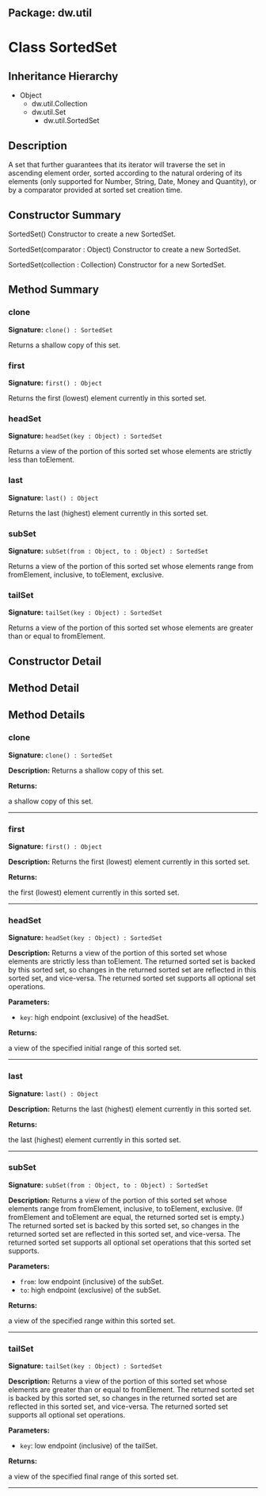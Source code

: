 ## Package: dw.util

# Class SortedSet

## Inheritance Hierarchy

- Object
  - dw.util.Collection
  - dw.util.Set
    - dw.util.SortedSet

## Description

A set that further guarantees that its iterator will traverse the set in ascending element order, sorted according to the natural ordering of its elements (only supported for Number, String, Date, Money and Quantity), or by a comparator provided at sorted set creation time.

## Constructor Summary

SortedSet() Constructor to create a new SortedSet.

SortedSet(comparator : Object) Constructor to create a new SortedSet.

SortedSet(collection : Collection) Constructor for a new SortedSet.

## Method Summary

### clone

**Signature:** `clone() : SortedSet`

Returns a shallow copy of this set.

### first

**Signature:** `first() : Object`

Returns the first (lowest) element currently in this sorted set.

### headSet

**Signature:** `headSet(key : Object) : SortedSet`

Returns a view of the portion of this sorted set whose elements are strictly less than toElement.

### last

**Signature:** `last() : Object`

Returns the last (highest) element currently in this sorted set.

### subSet

**Signature:** `subSet(from : Object, to : Object) : SortedSet`

Returns a view of the portion of this sorted set whose elements range from fromElement, inclusive, to toElement, exclusive.

### tailSet

**Signature:** `tailSet(key : Object) : SortedSet`

Returns a view of the portion of this sorted set whose elements are greater than or equal to fromElement.

## Constructor Detail

## Method Detail

## Method Details

### clone

**Signature:** `clone() : SortedSet`

**Description:** Returns a shallow copy of this set.

**Returns:**

a shallow copy of this set.

---

### first

**Signature:** `first() : Object`

**Description:** Returns the first (lowest) element currently in this sorted set.

**Returns:**

the first (lowest) element currently in this sorted set.

---

### headSet

**Signature:** `headSet(key : Object) : SortedSet`

**Description:** Returns a view of the portion of this sorted set whose elements are strictly less than toElement. The returned sorted set is backed by this sorted set, so changes in the returned sorted set are reflected in this sorted set, and vice-versa. The returned sorted set supports all optional set operations.

**Parameters:**

- `key`: high endpoint (exclusive) of the headSet.

**Returns:**

a view of the specified initial range of this sorted set.

---

### last

**Signature:** `last() : Object`

**Description:** Returns the last (highest) element currently in this sorted set.

**Returns:**

the last (highest) element currently in this sorted set.

---

### subSet

**Signature:** `subSet(from : Object, to : Object) : SortedSet`

**Description:** Returns a view of the portion of this sorted set whose elements range from fromElement, inclusive, to toElement, exclusive. (If fromElement and toElement are equal, the returned sorted set is empty.) The returned sorted set is backed by this sorted set, so changes in the returned sorted set are reflected in this sorted set, and vice-versa. The returned sorted set supports all optional set operations that this sorted set supports.

**Parameters:**

- `from`: low endpoint (inclusive) of the subSet.
- `to`: high endpoint (exclusive) of the subSet.

**Returns:**

a view of the specified range within this sorted set.

---

### tailSet

**Signature:** `tailSet(key : Object) : SortedSet`

**Description:** Returns a view of the portion of this sorted set whose elements are greater than or equal to fromElement. The returned sorted set is backed by this sorted set, so changes in the returned sorted set are reflected in this sorted set, and vice-versa. The returned sorted set supports all optional set operations.

**Parameters:**

- `key`: low endpoint (inclusive) of the tailSet.

**Returns:**

a view of the specified final range of this sorted set.

---